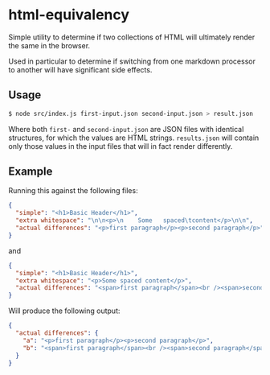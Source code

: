 # html-equivalency

Simple utility to determine if two collections of HTML will ultimately render
the same in the browser.

Used in particular to determine if switching from one markdown processor to
another will have significant side effects.

## Usage

```bash
$ node src/index.js first-input.json second-input.json > result.json
```

Where both `first-` and `second-input.json` are JSON files with identical
structures, for which the values are HTML strings. `results.json` will contain
only those values in the input files that will in fact render differently.

## Example

Running this against the following files:

```json
{
  "simple": "<h1>Basic Header</h1>",
  "extra whitespace": "\n\n<p>\n    Some   spaced\tcontent</p>\n\n",
  "actual differences": "<p>first paragraph</p><p>second paragraph</p>",
}
```

and

```json
{
  "simple": "<h1>Basic Header</h1>",
  "extra whitespace": "<p>Some spaced content</p>",
  "actual differences": "<span>first paragraph</span><br /><span>second paragraph</span>",
}
```

Will produce the following output: 

```json
{
  "actual differences": {
    "a": "<p>first paragraph</p><p>second paragraph</p>",
    "b": "<span>first paragraph</span><br /><span>second paragraph</span>",
  }
}
```
